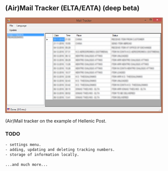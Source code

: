 ## (Air)Mail Tracker (ELTA/ΕΛΤΑ) (deep beta)

![Alt text](/screenshot.png?raw=true "screenshot")

(Air)Mail tracker on the example of Hellenic Post.

### TODO
```
- settings menu.
- adding, updating and deleting tracking numbers.
- storage of information locally.

...and much more...
```